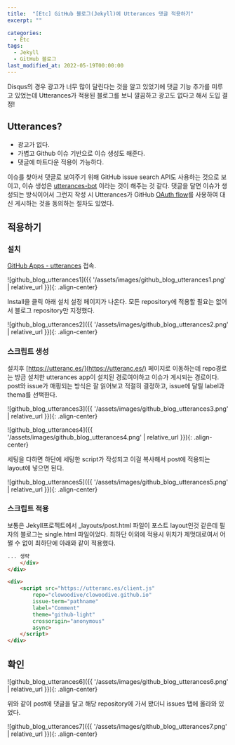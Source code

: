 ```yaml
---
title:  "[Etc] GitHub 블로그(Jekyll)에 Utterances 댓글 적용하기"
excerpt: ""

categories:
  - Etc
tags:
  - Jekyll
  - GitHub 블로그
last_modified_at: 2022-05-19T00:00:00
---
```



Disqus의 경우 광고가 너무 많이 달린다는 것을 알고 있었기에 댓글 기능 추가를 미루고 있었는데 Utterances가 적용된 블로그를 보니 깔끔하고 광고도 없다고 해서 도입 결정!

## Utterances?

- 광고가 없다.
- 가볍고 Github 이슈 기반으로 이슈 생성도 해준다.
- 댓글에 마트다운 적용이 가능하다.

이슈를 찾아서 댓글로 보여주기 위해 GitHub issue search API도 사용하는 것으로 보이고, 이슈 생성은 [utterances-bot](https://github.com/utterances-bot) 이라는 것이 해주는 것 같다. 댓글을 달면 이슈가 생성되는 방식이어서 그런지 작성 시 Utterances가 GitHub [OAuth flow](https://developer.github.com/v3/oauth/#web-application-flow)를 사용하여 대신 게시하는 것을 동의하는 절차도 있었다.

## 적용하기

### 설치

[GitHub Apps - utterances](https://github.com/apps/utterances) 접속.

![github_blog_utterances1]({{ '/assets/images/github_blog_utterances1.png' | relative_url }}){: .align-center}

Install을 클릭 아래 설치 설정 페이지가 나온다. 모든 repository에 적용할 필요는 없어서 블로그 repository만 지정했다.

![github_blog_utterances2]({{ '/assets/images/github_blog_utterances2.png' | relative_url }}){: .align-center}

### 스크립트 생성

설치후 [https://utteranc.es/](https://utteranc.es/) 페이지로 이동하는데 repo경로는 방금 설치한 utterances app이 설치된 경로여야하고 이슈가 게시되는 경로이다. 
post와 issue가 매핑되는 방식은 잘 읽어보고 적절히 결정하고, issue에 달릴 label과 thema를 선택한다.

![github_blog_utterances3]({{ '/assets/images/github_blog_utterances3.png' | relative_url }}){: .align-center}

![github_blog_utterances4]({{ '/assets/images/github_blog_utterances4.png' | relative_url }}){: .align-center}

세팅을 다하면 하단에 세팅한 script가 작성되고 이걸 복사해서 post에 적용되는 layout에 넣으면 된다.

![github_blog_utterances5]({{ '/assets/images/github_blog_utterances5.png' | relative_url }}){: .align-center}

### 스크립트 적용

보통은 Jekyll프로젝트에서 _layouts/post.html 파일이 포스트 layout인것 같은데 필자의 블로그는 single.html 파일이었다.
최하단 이외에 적용시 위치가 제멋대로여서 어쩔 수 없이 최하단에 아래와 같이 적용했다.

```html
... 생략
    </div>
</div>

<div>
    <script src="https://utteranc.es/client.js"
        repo="clowoodive/clowoodive.github.io"
        issue-term="pathname"
        label="Comment"
        theme="github-light"
        crossorigin="anonymous"
        async>
    </script>
</div>
```

## 확인

![github_blog_utterances6]({{ '/assets/images/github_blog_utterances6.png' | relative_url }}){: .align-center}

위와 같이 post에 댓글을 달고 해당 repository에 가서 봤더니 issues 탭에 올라와 있었다.

![github_blog_utterances7]({{ '/assets/images/github_blog_utterances7.png' | relative_url }}){: .align-center}